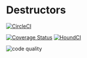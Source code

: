 # Destructors

[![CircleCI](https://dl.circleci.com/status-badge/img/gh/atlp-rwanda/destructors-ec-bn/tree/develop.svg?style=svg)](https://dl.circleci.com/status-badge/redirect/gh/atlp-rwanda/destructors-ec-bn/tree/develop)


[![Coverage Status](https://coveralls.io/repos/github/atlp-rwanda/destructors-ec-bn/badge.svg?branch=develop)](https://coveralls.io/github/atlp-rwanda/destructors-ec-bn?branch=develop)
[![HoundCI](https://img.shields.io/badge/houndci-checked-green.svg)](https://houndci.com)

![code quality](https://img.shields.io/static/v1?label=&message=passing&color=green&style=flat-square&logo=data:image/png;base64,<base64-encoded-image>&logoWidth=20&logoHeight=20&eslint=passing)

